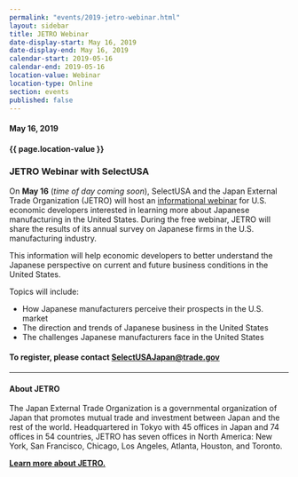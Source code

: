 ```yaml
---
permalink: "events/2019-jetro-webinar.html"
layout: sidebar
title: JETRO Webinar
date-display-start: May 16, 2019
date-display-end: May 16, 2019
calendar-start: 2019-05-16
calendar-end: 2019-05-16
location-value: Webinar
location-type: Online
section: events
published: false
---
```


#### May 16, 2019

#### {{ page.location-value }}

### JETRO Webinar with SelectUSA

On **May 16** (_time of day coming soon_), SelectUSA and the Japan External Trade Organization (JETRO) will host an [informational webinar](http://go.usa.gov/xm4QS) for U.S. economic developers interested in learning more about Japanese manufacturing in the United States. During the free webinar, JETRO will share the results of its annual survey on Japanese firms in the U.S. manufacturing industry.

This information will help economic developers to better understand the Japanese perspective on current and future business conditions in the United States.

Topics will include:

* How Japanese manufacturers perceive their prospects in the U.S. market
* The direction and trends of Japanese business in the United States
* The challenges Japanese manufacturers face in the United States

#### To register, please contact [SelectUSAJapan@trade.gov](mailto:selectusajapan@trade.gov?subject=SelectUSA-Japan%20Webinar)

---

#### About JETRO

The Japan External Trade Organization is a governmental organization of Japan that promotes mutual trade and investment between Japan and the rest of the world. Headquartered in Tokyo with 45 offices in Japan and 74 offices in 54 countries, JETRO has seven offices in North America: New York, San Francisco, Chicago, Los Angeles, Atlanta, Houston, and Toronto.

**[Learn more about JETRO.](https://www.jetro.go.jp/usa/about.html)**
